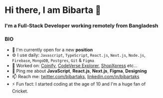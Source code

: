 # Hi there, I am Bibarta 👋

### I'm a Full-Stack Developer working remotely from Bangladesh

### BIO

- 🏢 I'm currently open for a new **position**
- ⚙️ I use daily: `Javascript`, `TypeScript`, `React.js`, `Next.js`, `Node.js`, `Firebase`, `MongoDB`, `Postgres`, `Git` & `Figma`
- 💅 Worked on: [Coinify](https://coinify-bibartaks.vercel.app/), [CodeVerse Explorer](https://codeverse-explorer.vercel.app/),
  [ShopXpress](https://shopxpress-bibartaks.vercel.app/) etc…
- 💬 Ping me about **JavaScript**, **React.js**, **Next.js**, **Figma**, **Designing**
- 📫 Reach me: [twitter.com/bibartaks](https://x.com/bibartaks), [linkedin.com/in/bibartaks](https://linkedin.com/in/bibartaks)
- ⚡️ Fun fact: I started coding at the age of 10 and I'm a huge fan of Cricket.
